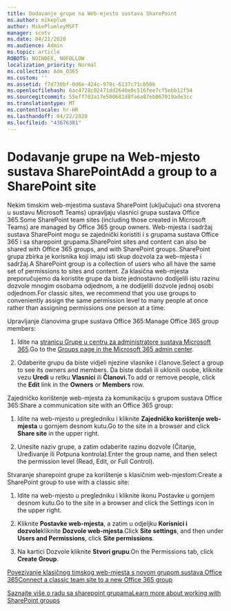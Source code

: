 ```yaml
---
title: Dodavanje grupe na Web-mjesto sustava SharePoint
ms.author: mikeplum
author: MikePlumleyMSFT
manager: scotv
ms.date: 04/21/2020
ms.audience: Admin
ms.topic: article
ROBOTS: NOINDEX, NOFOLLOW
localization_priority: Normal
ms.collection: Adm_O365
ms.custom: ''
ms.assetid: f7d730bf-0d6e-424c-970c-6137c71cb50b
ms.openlocfilehash: 6ac4728c02471dd2640e0c516fee7cf5ebb12f54
ms.sourcegitcommit: 55eff703a17e500681d8fa6a87eb067019ade3cc
ms.translationtype: MT
ms.contentlocale: hr-HR
ms.lasthandoff: 04/22/2020
ms.locfileid: "43676381"
---
```

# <a name="add-a-group-to-a-sharepoint-site"></a><span data-ttu-id="d7c37-102">Dodavanje grupe na Web-mjesto sustava SharePoint</span><span class="sxs-lookup"><span data-stu-id="d7c37-102">Add a group to a SharePoint site</span></span>

<span data-ttu-id="d7c37-103">Nekim timskim web-mjestima sustava SharePoint (uključujući ona stvorena u sustavu Microsoft Teams) upravljaju vlasnici grupa sustava Office 365.</span><span class="sxs-lookup"><span data-stu-id="d7c37-103">Some SharePoint team sites (including those created in Microsoft Teams) are managed by Office 365 group owners.</span></span> <span data-ttu-id="d7c37-104">Web-mjesta i sadržaj sustava SharePoint mogu se zajednički koristiti i s grupama sustava Office 365 i sa sharepoint grupama.</span><span class="sxs-lookup"><span data-stu-id="d7c37-104">SharePoint sites and content can also be shared with Office 365 groups, and with SharePoint groups.</span></span> <span data-ttu-id="d7c37-105">SharePoint grupa zbirka je korisnika koji imaju isti skup dozvola za web-mjesta i sadržaj.</span><span class="sxs-lookup"><span data-stu-id="d7c37-105">A SharePoint group is a collection of users who all have the same set of permissions to sites and content.</span></span> <span data-ttu-id="d7c37-106">Za klasična web-mjesta preporučujemo da koristite grupe da biste jednostavno dodijelili istu razinu dozvole mnogim osobama odjednom, a ne dodijelili dozvole jednoj osobi odjednom.</span><span class="sxs-lookup"><span data-stu-id="d7c37-106">For classic sites, we recommend that you use groups to conveniently assign the same permission level to many people at once rather than assigning permissions one person at a time.</span></span>
  
<span data-ttu-id="d7c37-107">Upravljanje članovima grupe sustava Office 365:</span><span class="sxs-lookup"><span data-stu-id="d7c37-107">Manage Office 365 group members:</span></span>
  
1. <span data-ttu-id="d7c37-108">Idite na [stranicu Grupe u centru za administratore sustava Microsoft 365](https://portal.office.com/adminportal/home#/groups).</span><span class="sxs-lookup"><span data-stu-id="d7c37-108">Go to the [Groups page in the Microsoft 365 admin center](https://portal.office.com/adminportal/home#/groups).</span></span>
    
2. <span data-ttu-id="d7c37-109">Odaberite grupu da biste vidjeli njezine vlasnike i članove.</span><span class="sxs-lookup"><span data-stu-id="d7c37-109">Select a group to see its owners and members.</span></span> <span data-ttu-id="d7c37-110">Da biste dodali ili uklonili osobe, kliknite vezu **Uredi** u retku **Vlasnici** ili **Članovi.**</span><span class="sxs-lookup"><span data-stu-id="d7c37-110">To add or remove people, click the **Edit** link in the **Owners** or **Members** row.</span></span> 
    
<span data-ttu-id="d7c37-111">Zajedničko korištenje web-mjesta za komunikaciju s grupom sustava Office 365:</span><span class="sxs-lookup"><span data-stu-id="d7c37-111">Share a communication site with an Office 365 group:</span></span>
  
1. <span data-ttu-id="d7c37-112">Idite na web-mjesto u pregledniku i kliknite **Zajedničko korištenje web-mjesta** u gornjem desnom kutu.</span><span class="sxs-lookup"><span data-stu-id="d7c37-112">Go to the site in a browser and click **Share site** in the upper right.</span></span> 
    
2. <span data-ttu-id="d7c37-113">Unesite naziv grupe, a zatim odaberite razinu dozvole (Čitanje, Uređivanje ili Potpuna kontrola).</span><span class="sxs-lookup"><span data-stu-id="d7c37-113">Enter the group name, and then select the permission level (Read, Edit, or Full Control).</span></span>
    
<span data-ttu-id="d7c37-114">Stvaranje sharepoint grupe za korištenje s klasičnim web-mjestom:</span><span class="sxs-lookup"><span data-stu-id="d7c37-114">Create a SharePoint group to use with a classic site:</span></span>
  
1. <span data-ttu-id="d7c37-115">Idite na web-mjesto u pregledniku i kliknite ikonu Postavke u gornjem desnom kutu.</span><span class="sxs-lookup"><span data-stu-id="d7c37-115">Go to the site in a browser and click the Settings icon in the upper right.</span></span>
    
2. <span data-ttu-id="d7c37-116">Kliknite **Postavke web-mjesta**, a zatim u odjeljku **Korisnici i dozvole**kliknite **Dozvole web-mjesta**.</span><span class="sxs-lookup"><span data-stu-id="d7c37-116">Click **Site settings**, and then under **Users and Permissions**, click **Site permissions**.</span></span>
    
3. <span data-ttu-id="d7c37-117">Na kartici Dozvole kliknite **Stvori grupu**.</span><span class="sxs-lookup"><span data-stu-id="d7c37-117">On the Permissions tab, click **Create Group**.</span></span>
    
[<span data-ttu-id="d7c37-118">Povezivanje klasičnog timskog web-mjesta s novom grupom sustava Office 365</span><span class="sxs-lookup"><span data-stu-id="d7c37-118">Connect a classic team site to a new Office 365 group</span></span>](https://go.microsoft.com/fwlink/?linkid=2008654)
  
[<span data-ttu-id="d7c37-119">Saznajte više o radu sa sharepoint grupama</span><span class="sxs-lookup"><span data-stu-id="d7c37-119">Learn more about working with SharePoint groups</span></span>](https://go.microsoft.com/fwlink/?linkid=874658)
  

